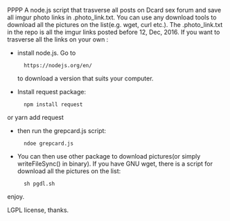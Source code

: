 PPPP
A node.js script that trasverse all posts on Dcard sex forum and save all imgur photo links in .photo_link.txt.
You can use any download tools to download all the pictures on the list(e.g. wget, curl etc.).
The .photo_link.txt in the repo is all the imgur links posted before 12, Dec, 2016.
If you want to trasverse all the links on your own : 

* install node.js. Go to 

		https://nodejs.org/en/

	to download a version that suits your computer.

* Install request package:

		npm install request

or
		yarn add request

* then run the grepcard.js script:

		ndoe grepcard.js

* You can then use other package to download pictures(or simply writeFileSync() in binary). If you have GNU wget, there is a script for download all the pictures on the list:

		sh pgdl.sh


enjoy.

LGPL license, thanks.
